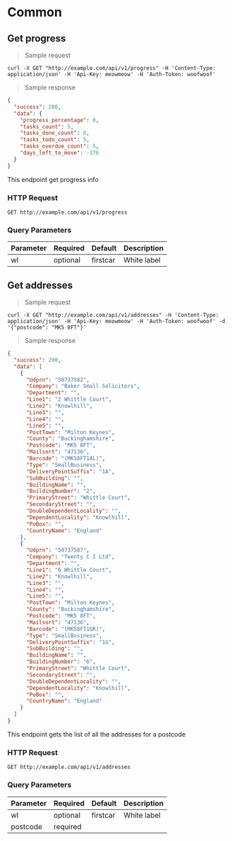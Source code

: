 # Common

## Get progress

> Sample request

```shell
curl -X GET "http://example.com/api/v1/progress" -H 'Content-Type: application/json' -H 'Api-Key: meowmeow' -H 'Auth-Token: woofwoof'
```

> Sample response

```json
{
  "success": 200,
  "data": {
    "progress_percentage": 0,
    "tasks_count": 5,
    "tasks_done_count": 0,
    "tasks_todo_count": 5,
    "tasks_overdue_count": 5,
    "days_left_to_move": -376
  }
}
```
This endpoint get progress info

### HTTP Request

`GET http://example.com/api/v1/progress`

### Query Parameters

Parameter | Required | Default | Description
--------- | ------- | ------- | -----------
wl | optional | firstcar | White label



## Get addresses

> Sample request

```shell
curl -X GET "http://example.com/api/v1/addresses" -H 'Content-Type: application/json' -H 'Api-Key: meowmeow' -H 'Auth-Token: woofwoof' -d '{"postcode": "MK5 8FT"}'
```

> Sample response

```json
{
  "success": 200,
  "data": [
    {
      "Udprn": "50737582",
      "Company": "Baker Small Solicitors",
      "Department": "",
      "Line1": "2 Whittle Court",
      "Line2": "Knowlhill",
      "Line3": "",
      "Line4": "",
      "Line5": "",
      "PostTown": "Milton Keynes",
      "County": "Buckinghamshire",
      "Postcode": "MK5 8FT",
      "Mailsort": "47136",
      "Barcode": "(MK58FT1AL)",
      "Type": "SmallBusiness",
      "DeliveryPointSuffix": "1A",
      "SubBuilding": "",
      "BuildingName": "",
      "BuildingNumber": "2",
      "PrimaryStreet": "Whittle Court",
      "SecondaryStreet": "",
      "DoubleDependentLocality": "",
      "DependentLocality": "Knowlhill",
      "PoBox": "",
      "CountryName": "England"
    },
    {
      "Udprn": "50737587",
      "Company": "Twenty C I Ltd",
      "Department": "",
      "Line1": "6 Whittle Court",
      "Line2": "Knowlhill",
      "Line3": "",
      "Line4": "",
      "Line5": "",
      "PostTown": "Milton Keynes",
      "County": "Buckinghamshire",
      "Postcode": "MK5 8FT",
      "Mailsort": "47136",
      "Barcode": "(MK58FT1GR)",
      "Type": "SmallBusiness",
      "DeliveryPointSuffix": "1G",
      "SubBuilding": "",
      "BuildingName": "",
      "BuildingNumber": "6",
      "PrimaryStreet": "Whittle Court",
      "SecondaryStreet": "",
      "DoubleDependentLocality": "",
      "DependentLocality": "Knowlhill",
      "PoBox": "",
      "CountryName": "England"
    }
  ]
}
```

This endpoint gets the list of all the addresses for a postcode

### HTTP Request

`GET http://example.com/api/v1/addresses`

### Query Parameters

Parameter | Required | Default | Description
--------- | ------- | ------- | -----------
wl | optional | firstcar | White label
postcode | required | |

